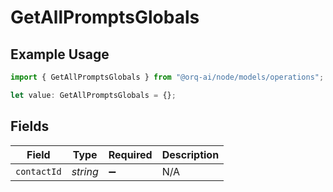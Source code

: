 # GetAllPromptsGlobals

## Example Usage

```typescript
import { GetAllPromptsGlobals } from "@orq-ai/node/models/operations";

let value: GetAllPromptsGlobals = {};
```

## Fields

| Field              | Type               | Required           | Description        |
| ------------------ | ------------------ | ------------------ | ------------------ |
| `contactId`        | *string*           | :heavy_minus_sign: | N/A                |